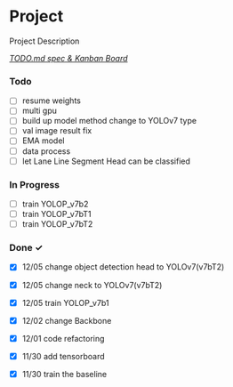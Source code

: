 # Project

Project Description

<em>[TODO.md spec & Kanban Board](https://bit.ly/3fCwKfM)</em>

### Todo

- [ ] resume weights
- [ ] multi gpu 
- [ ] build up model method change to YOLOv7 type
- [ ] val image result fix  
- [ ] EMA model  
- [ ] data process  
- [ ] let Lane Line  Segment Head can be classified  

### In Progress

- [ ] train YOLOP_v7b2  
- [ ] train YOLOP_v7bT1
- [ ] train YOLOP_v7bT2

### Done ✓

- [x] 12/05 change object detection head to YOLOv7(v7bT2)
- [x] 12/05 change neck to YOLOv7(v7bT2)
- [x] 12/05 train YOLOP_v7b1
- [x] 12/02 change Backbone
- [x] 12/01 code refactoring  
- [x] 11/30 add tensorboard  
- [x] 11/30 train the baseline  

